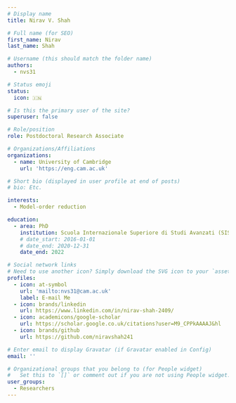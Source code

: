 ```yaml
---
# Display name
title: Nirav V. Shah

# Full name (for SEO)
first_name: Nirav
last_name: Shah

# Username (this should match the folder name)
authors:
  - nvs31

# Status emoji
status:
  icon: 🇮🇳

# Is this the primary user of the site?
superuser: false

# Role/position
role: Postdoctoral Research Associate

# Organizations/Affiliations
organizations:
  - name: University of Cambridge
    url: 'https://eng.cam.ac.uk'

# Short bio (displayed in user profile at end of posts)
# bio: Etc.

interests:
  - Model-order reduction

education:
  - area: PhD
    institution: Scuola Internazionale Superiore di Studi Avanzati (SISSA)
    # date_start: 2016-01-01
    # date_end: 2020-12-31
    date_end: 2022

# Social network links
# Need to use another icon? Simply download the SVG icon to your `assets/media/icons/` folder.
profiles:
  - icon: at-symbol
    url: 'mailto:nvs31@cam.ac.uk'
    label: E-mail Me
  - icon: brands/linkedin
    url: https://www.linkedin.com/in/nirav-shah-2409/
  - icon: academicons/google-scholar
    url: https://scholar.google.co.uk/citations?user=M9_CPPkAAAAJ&hl
  - icon: brands/github
    url: https://github.com/niravshah241

# Enter email to display Gravatar (if Gravatar enabled in Config)
email: ''

# Organizational groups that you belong to (for People widget)
#   Set this to `[]` or comment out if you are not using People widget.
user_groups:
  - Researchers
---
```


<!-- Nirav . . . -->